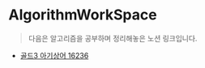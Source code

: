 # AlgorithmWorkSpace

> 다음은 알고리즘을 공부하며 정리해놓은 노션 링크입니다. 

* [골드3 아기상어 16236](https://imported-event-228.notion.site/16236-77a654b61df449b9a1dd8f2aed5009a8?pvs=4)
